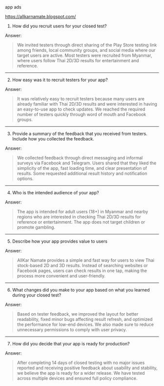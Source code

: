 
app ads 

https://allkarnamate.blogspot.com/



1. How did you recruit users for your closed test?

Answer:

> We invited testers through direct sharing of the Play Store testing link among friends, local community groups, and social media where our target users are active. Most testers were recruited from Myanmar, where users follow Thai 2D/3D results for entertainment and reference.




---

2. How easy was it to recruit testers for your app?

Answer:

> It was relatively easy to recruit testers because many users are already familiar with Thai 2D/3D results and were interested in having an easy-to-use app to check updates. We reached the required number of testers quickly through word of mouth and Facebook groups.




---

3. Provide a summary of the feedback that you received from testers. Include how you collected the feedback.

Answer:

> We collected feedback through direct messaging and informal surveys via Facebook and Telegram. Users shared that they liked the simplicity of the app, fast loading time, and clear presentation of results. Some requested additional result history and notification options.




---

4. Who is the intended audience of your app?

Answer:

> The app is intended for adult users (18+) in Myanmar and nearby regions who are interested in checking Thai 2D/3D results for reference or entertainment. The app does not target children or promote gambling.




---

5. Describe how your app provides value to users

Answer:

> AllKar Namate provides a simple and fast way for users to view Thai stock-based 2D and 3D results. Instead of searching websites or Facebook pages, users can check results in one tap, making the process more convenient and user-friendly.




---

6. What changes did you make to your app based on what you learned during your closed test?

Answer:

> Based on tester feedback, we improved the layout for better readability, fixed minor bugs affecting result refresh, and optimized the performance for low-end devices. We also made sure to reduce unnecessary permissions to comply with user privacy.




---

7. How did you decide that your app is ready for production?

Answer:

> After completing 14 days of closed testing with no major issues reported and receiving positive feedback about usability and stability, we believe the app is ready for a wider release. We have tested across multiple devices and ensured full policy compliance.

